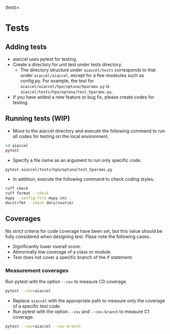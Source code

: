(test)=
# Tests

## Adding tests

- aiaccel uses pytest for testing.
- Create a directory for unit test under tests directory.
  - The directory structure under `aiaccel/tests` corresponds to that under `aiaccel/aiaccel`, except for a few modeules such as config.py. For example, the test for `aiaccel/aiaccel/hpo/optuna/hparams.py` is `aiaccel/tests/hpo/optuna/test_hparams.py`.
- If you have added a new feature or bug fix, please create codes for testing.


## Running tests (WIP)

- Move to the aiaccel directory and execute the following command to run all codes for testing on the local environment.

~~~bash
cd aiaccel
pytest
~~~

- Specify a file name as an argument to run only specific code.

~~~bash
pytest aiaccel/tests/hpo/optuna/test_hparams.py
~~~

- In addition, execute the following command to check coding styles.

~~~bash
ruff check
ruff format --check
mypy --config-file mypy.ini .
docstrfmt --check docs/source/
~~~


## Coverages

No strict criteria for code coverage have been set, but this value should be fully considered when designing test. Plase note the following cases.

- Significantly lower overall score.
- Abnormally low coverage of a class or module.
- Test does not cover a specific branch of the if statement.

### Measurement coverages

Run pytest with the option `--cov` to measure C0 coverage.

~~~bash
pytest --cov=aiaccel
~~~

- Replace `aiaccel` with the appropriate path to measure only the coverage of a specific test code.
- Run pytest with the option `--cov` and `--cov-branch` to measure C1 coverage.

~~~bash
pytest --cov=aiaccel --cov-branch
~~~
